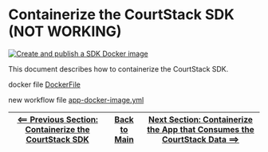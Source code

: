 # Containerize the CourtStack SDK (NOT WORKING)

[![Create and publish a SDK Docker image](https://github.com/glensouza/courtstack-in-azure-demo/actions/workflows/sdk-docker-image.yml/badge.svg)](https://github.com/glensouza/courtstack-in-azure-demo/actions/workflows/sdk-docker-image.yml)

This document describes how to containerize the CourtStack SDK.

docker file
[DockerFile](../CourtStack.SDK/Dockerfile)

new workflow file
[app-docker-image.yml](../.github/workflows/sdk-docker-image.yml)

| [<== Previous Section: Containerize the CourtStack SDK](ContainerizeSDK.md) | [Back to Main](../README.md) | [Next Section: Containerize the App that Consumes the CourtStack Data ==>](ContainerizeApp.md) |
|--|--|--|
